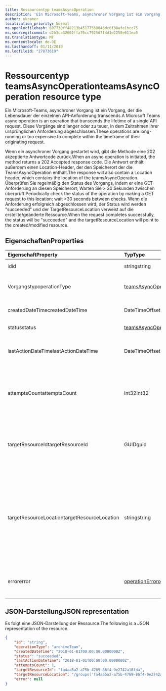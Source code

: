 ```yaml
---
title: Ressourcentyp teamsAsyncOperation
description: 'Ein Microsoft-Teams, asynchroner Vorgang ist ein Vorgang, der die Lebensdauer der einzelnen API-Anforderung transcends. '
author: nkramer
localization_priority: Normal
ms.openlocfilehash: 607730ff48213b45177560046dc6f38afe1bcc75
ms.sourcegitcommit: d2b3ca32602ffa76cc7925d7f4d1e2258e611ea5
ms.translationtype: MT
ms.contentlocale: de-DE
ms.lasthandoff: 01/11/2019
ms.locfileid: "27873619"
---
```

# <a name="teamsasyncoperation-resource-type"></a><span data-ttu-id="d7915-103">Ressourcentyp teamsAsyncOperation</span><span class="sxs-lookup"><span data-stu-id="d7915-103">teamsAsyncOperation resource type</span></span>



<span data-ttu-id="d7915-104">Ein Microsoft-Teams, asynchroner Vorgang ist ein Vorgang, der die Lebensdauer der einzelnen API-Anforderung transcends.</span><span class="sxs-lookup"><span data-stu-id="d7915-104">A Microsoft Teams async operation is an operation that transcends the lifetime of a single API request.</span></span> <span data-ttu-id="d7915-105">Diese Vorgänge sind langer oder zu teuer, in dem Zeitrahmen ihrer ursprünglichen Anforderung abgeschlossen.</span><span class="sxs-lookup"><span data-stu-id="d7915-105">These operations are long-running or too expensive to complete within the timeframe of their originating request.</span></span>

<span data-ttu-id="d7915-106">Wenn ein asynchroner Vorgang gestartet wird, gibt die Methode eine 202 akzeptierte Antwortcode zurück.</span><span class="sxs-lookup"><span data-stu-id="d7915-106">When an async operation is initiated, the method returns a 202 Accepted response code.</span></span> <span data-ttu-id="d7915-107">Die Antwort enthält außerdem einen Location-Header, der den Speicherort der die TeamsAsyncOperation enthält.</span><span class="sxs-lookup"><span data-stu-id="d7915-107">The response will also contain a Location header, which contains the location of the teamsAsyncOperation.</span></span> <span data-ttu-id="d7915-108">Überprüfen Sie regelmäßig den Status des Vorgangs, indem er eine GET-Anforderung an diesen Speicherort; Warten Sie > 30 Sekunden zwischen überprüft.</span><span class="sxs-lookup"><span data-stu-id="d7915-108">Periodically check the status of the operation by making a GET request to this location; wait >30 seconds between checks.</span></span>
<span data-ttu-id="d7915-109">Wenn die Anforderung erfolgreich abgeschlossen wird, der Status wird werden "succeeded" und der TargetResourceLocation verweist auf die erstellte/geänderte Ressource.</span><span class="sxs-lookup"><span data-stu-id="d7915-109">When the request completes successfully, the status will be "succeeded" and the targetResourceLocation will point to the created/modified resource.</span></span>

## <a name="properties"></a><span data-ttu-id="d7915-110">Eigenschaften</span><span class="sxs-lookup"><span data-stu-id="d7915-110">Properties</span></span>

| <span data-ttu-id="d7915-111">Eigenschaft</span><span class="sxs-lookup"><span data-stu-id="d7915-111">Property</span></span> | <span data-ttu-id="d7915-112">Typ</span><span class="sxs-lookup"><span data-stu-id="d7915-112">Type</span></span>   | <span data-ttu-id="d7915-113">Beschreibung</span><span class="sxs-lookup"><span data-stu-id="d7915-113">Description</span></span> |
|:---------------|:--------|:----------|
|<span data-ttu-id="d7915-114">id</span><span class="sxs-lookup"><span data-stu-id="d7915-114">id</span></span>|<span data-ttu-id="d7915-115">string</span><span class="sxs-lookup"><span data-stu-id="d7915-115">string</span></span> |<span data-ttu-id="d7915-116">Eindeutige Vorgangs-Id.</span><span class="sxs-lookup"><span data-stu-id="d7915-116">Unique operation id.</span></span>|
|<span data-ttu-id="d7915-117">Vorgangstyp</span><span class="sxs-lookup"><span data-stu-id="d7915-117">operationType</span></span>|[<span data-ttu-id="d7915-118">teamsAsyncOperationType</span><span class="sxs-lookup"><span data-stu-id="d7915-118">teamsAsyncOperationType</span></span>](teamsasyncoperationtype.md) |<span data-ttu-id="d7915-119">Gibt an, welche Art von Vorgang beschrieben wird.</span><span class="sxs-lookup"><span data-stu-id="d7915-119">Denotes which type of operation is being described.</span></span>|
|<span data-ttu-id="d7915-120">createdDateTime</span><span class="sxs-lookup"><span data-stu-id="d7915-120">createdDateTime</span></span>|<span data-ttu-id="d7915-121">DateTimeOffset</span><span class="sxs-lookup"><span data-stu-id="d7915-121">DateTimeOffset</span></span> |<span data-ttu-id="d7915-122">Die Uhrzeit der Erstellung des Vorgangs.</span><span class="sxs-lookup"><span data-stu-id="d7915-122">Time when the operation was created.</span></span>|
|<span data-ttu-id="d7915-123">status</span><span class="sxs-lookup"><span data-stu-id="d7915-123">status</span></span>|[<span data-ttu-id="d7915-124">teamsAsyncOperationStatus</span><span class="sxs-lookup"><span data-stu-id="d7915-124">teamsAsyncOperationStatus</span></span>](teamsasyncoperationstatus.md)| <span data-ttu-id="d7915-125">Ausführungsstatus.</span><span class="sxs-lookup"><span data-stu-id="d7915-125">Operation status.</span></span>|
|<span data-ttu-id="d7915-126">lastActionDateTime</span><span class="sxs-lookup"><span data-stu-id="d7915-126">lastActionDateTime</span></span>|<span data-ttu-id="d7915-127">DateTimeOffset</span><span class="sxs-lookup"><span data-stu-id="d7915-127">DateTimeOffset</span></span> |<span data-ttu-id="d7915-128">Zeitpunkt, wann die asynchrone Operation zuletzt aktualisiert wurde.</span><span class="sxs-lookup"><span data-stu-id="d7915-128">Time when the async operation was last updated.</span></span>|
|<span data-ttu-id="d7915-129">attemptsCount</span><span class="sxs-lookup"><span data-stu-id="d7915-129">attemptsCount</span></span>|<span data-ttu-id="d7915-130">Int32</span><span class="sxs-lookup"><span data-stu-id="d7915-130">Int32</span></span>|<span data-ttu-id="d7915-131">Anzahl der Häufigkeit, mit die der Vorgang versucht wurde, vor der erfolgreichen oder fehlgeschlagenen markiert werden.</span><span class="sxs-lookup"><span data-stu-id="d7915-131">Number of times the operation was attempted before being marked successful or failed.</span></span>|
|<span data-ttu-id="d7915-132">targetResourceId</span><span class="sxs-lookup"><span data-stu-id="d7915-132">targetResourceId</span></span>|<span data-ttu-id="d7915-133">GUID</span><span class="sxs-lookup"><span data-stu-id="d7915-133">guid</span></span> |<span data-ttu-id="d7915-134">Die ID des Objekts, das erstellt oder aufgrund dieses asynchronen Vorgangs, in der Regel ein [Team](../resources/team.md)geändert hat.</span><span class="sxs-lookup"><span data-stu-id="d7915-134">The ID of the object that's created or modified as result of this async operation, typically a [team](../resources/team.md).</span></span>|
|<span data-ttu-id="d7915-135">targetResourceLocation</span><span class="sxs-lookup"><span data-stu-id="d7915-135">targetResourceLocation</span></span>|<span data-ttu-id="d7915-136">string</span><span class="sxs-lookup"><span data-stu-id="d7915-136">string</span></span>|<span data-ttu-id="d7915-137">Die Position des Objekts, das erstellt oder aufgrund dieses asynchronen Vorgangs geändert hat.</span><span class="sxs-lookup"><span data-stu-id="d7915-137">The location of the object that's created or modified as result of this async operation.</span></span> <span data-ttu-id="d7915-138">Diese URL sollte als ein nicht transparenter Wert behandelt und nicht in ihre Pfadkomponenten analysiert werden.</span><span class="sxs-lookup"><span data-stu-id="d7915-138">This URL should be treated as an opaque value and not parsed into its component paths.</span></span>|
|<span data-ttu-id="d7915-139">error</span><span class="sxs-lookup"><span data-stu-id="d7915-139">error</span></span>|[<span data-ttu-id="d7915-140">operationError</span><span class="sxs-lookup"><span data-stu-id="d7915-140">operationError</span></span>](operationerror.md)|<span data-ttu-id="d7915-141">Alle Fehler, die bewirkt, dass die asynchrone Operation ein Fehler auftritt.</span><span class="sxs-lookup"><span data-stu-id="d7915-141">Any error that causes the async operation to fail.</span></span>|

## <a name="json-representation"></a><span data-ttu-id="d7915-142">JSON-Darstellung</span><span class="sxs-lookup"><span data-stu-id="d7915-142">JSON representation</span></span>

<span data-ttu-id="d7915-143">Es folgt eine JSON-Darstellung der Ressource.</span><span class="sxs-lookup"><span data-stu-id="d7915-143">The following is a JSON representation of the resource.</span></span>

<!-- {
  "blockType": "resource",
  "keyProperty": "id",
  "@odata.type": "microsoft.graph.teamsasyncoperation"
}-->

```json
{
    "id": "string",
    "operationType": "archiveTeam",
    "createdDateTime": "2018-01-01T00:00:00.0000000Z",
    "status": "succeeded",
    "lastActionDateTime": "2018-01-01T00:00:00.0000000Z",
    "attemptsCount": 1,
    "targetResourceId": "fa4aa5a2-a75b-4769-86f4-9e2742a18fda",
    "targetResourceLocation": "/groups('fa4aa5a2-a75b-4769-86f4-9e2742a18fda')/team",
    "error": null
}
```

<!-- uuid: 20fd7863-9545-40d4-ae8f-fee2d115a690
2015-10-25 14:57:30 UTC -->
<!-- {
  "type": "#page.annotation",
  "description": "teams async operation resource",
  "keywords": "",
  "section": "documentation",
  "tocPath": ""
}-->
